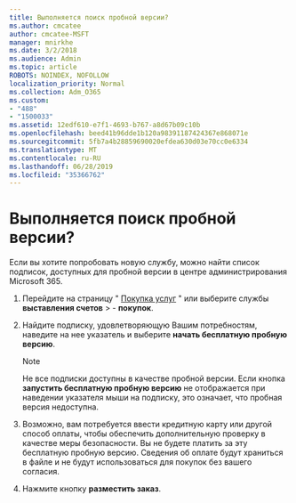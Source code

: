 ```yaml
---
title: Выполняется поиск пробной версии?
ms.author: cmcatee
author: cmcatee-MSFT
manager: mnirkhe
ms.date: 3/2/2018
ms.audience: Admin
ms.topic: article
ROBOTS: NOINDEX, NOFOLLOW
localization_priority: Normal
ms.collection: Adm_O365
ms.custom:
- "488"
- "1500033"
ms.assetid: 12edf610-e7f1-4693-b767-a8d67b09c10b
ms.openlocfilehash: beed41b96dde1b120a98391187424367e868071e
ms.sourcegitcommit: 5fb7a4b28859690020efdea630d03e70cc0e6334
ms.translationtype: MT
ms.contentlocale: ru-RU
ms.lasthandoff: 06/28/2019
ms.locfileid: "35366762"
---
```

# <a name="trying-to-find-a-trial"></a>Выполняется поиск пробной версии?

Если вы хотите попробовать новую службу, можно найти список подписок, доступных для пробной версии в центре администрирования Microsoft 365.
  
1. Перейдите на страницу " [Покупка услуг](https://go.microsoft.com/fwlink/p/?linkid=868433) " или выберите службы **выставления счетов** \> - **покупок**.

2. Найдите подписку, удовлетворяющую Вашим потребностям, наведите на нее указатель и выберите **начать бесплатную пробную версию**.

    > [!NOTE]
    > Не все подписки доступны в качестве пробной версии. Если кнопка **запустить бесплатную пробную версию** не отображается при наведении указателя мыши на подписку, это означает, что пробная версия недоступна.
  
3. Возможно, вам потребуется ввести кредитную карту или другой способ оплаты, чтобы обеспечить дополнительную проверку в качестве меры безопасности. Вы не будете платить за эту бесплатную пробную версию. Сведения об оплате будут храниться в файле и не будут использоваться для покупок без вашего согласия.

4. Нажмите кнопку **разместить заказ**.
